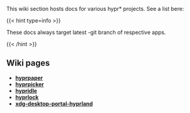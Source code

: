This wiki section hosts docs for various hypr* projects. See a list bere:

{{< hint type=info >}}

These docs always target latest -git branch of respective apps.

{{< /hint >}}

## Wiki pages
 - **[hyprpaper](./hyprpaper)**
 - **[hyprpicker](./hyprpicker)**
 - **[hypridle](./hypridle)**
 - **[hyprlock](./hyprlock)**
 - **[xdg-desktop-portal-hyprland](./xdg-desktop-portal-hyprland)**